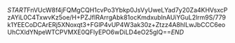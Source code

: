 $START$FnVUcW8f4jFQMgCQH1cvPo3Ybkp0JsVyUweLYad7y20Za4KHVsxcPzAYiL0C4TxwvKz5oe/H+PZJfIRArrgAbk81ocKmdxublnAUiYGuL2lrm9S/779k1YEECoDCArERj5XNoxqt3+FGlP4vUP4W3ak30z+Ztzz4A8hlLwJbCCC6eoUhCXldYNpeWTCPVMXE0QFlyEPO6wDiLD4eO25glQ==$END$